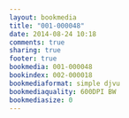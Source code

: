 ```yaml
---
layout: bookmedia
title: "001-000048"
date: 2014-08-24 10:18
comments: true
sharing: true
footer: true
bookmedia: 001-000048
bookindex: 002-000018
bookmediaformat: simple djvu
bookmediaquality: 600DPI BW
bookmediasize: 0
---
```

